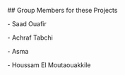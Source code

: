 \## Group Members for these Projects

\- Saad Ouafir

\- Achraf Tabchi

\- Asma

\- Houssam El Moutaouakkile 

